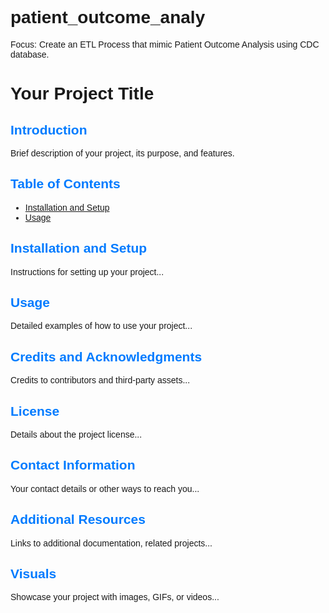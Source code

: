 # patient_outcome_analy
Focus: Create an ETL Process that mimic Patient Outcome Analysis using CDC database.
<!DOCTYPE html>
<html>
<head>
    <title>Your Project Title</title>
    <style>
        /* Add any custom CSS here */
        body {
            font-family: Arial, sans-serif;
        }
        .section {
            margin-bottom: 20px;
        }
        .section h2 {
            color: #007bff; /* Example color */
        }
    </style>
</head>
<body>

<div class="section">
    <h1>Your Project Title</h1>
</div>

<div class="section">
    <h2>Introduction</h2>
    <p>
        Brief description of your project, its purpose, and features.
    </p>
</div>

<div class="section">
    <h2>Table of Contents</h2>
    <ul>
        <li><a href="#installation">Installation and Setup</a></li>
        <li><a href="#usage">Usage</a></li>
        <!-- Add other sections as needed -->
    </ul>
</div>

<div class="section" id="installation">
    <h2>Installation and Setup</h2>
    <p>Instructions for setting up your project...</p>
    <!-- Include any code snippets if necessary -->
</div>

<div class="section" id="usage">
    <h2>Usage</h2>
    <p>Detailed examples of how to use your project...</p>
    <!-- Include code snippets and screenshots -->
</div>

<!-- Repeat the above pattern for other sections like Features, Technology Stack, etc. -->

<div class="section">
    <h2>Credits and Acknowledgments</h2>
    <p>Credits to contributors and third-party assets...</p>
</div>

<div class="section">
    <h2>License</h2>
    <p>Details about the project license...</p>
</div>

<div class="section">
    <h2>Contact Information</h2>
    <p>Your contact details or other ways to reach you...</p>
</div>

<div class="section">
    <h2>Additional Resources</h2>
    <p>Links to additional documentation, related projects...</p>
</div>

<div class="section">
    <h2>Visuals</h2>
    <p>Showcase your project with images, GIFs, or videos...</p>
</div>

</body>
</html>
